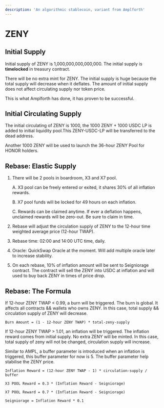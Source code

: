 ```yaml
---
description: 'An algorithmic stablecoin, variant from Amplforth'
---
```


# ZENY

## Initial Supply

Initial supply of ZENY is 1,000,000,000,000,000. The initial supply is **timelocked** in treasury contract.

There will be no extra mint for ZENY. The initial supply is huge because the total supply will decrease when it deflates. The amount of initial supply does not affect circulating supply nor token price. 

This is what Amplforth has done, it has proven to be successful. 

## Initial Circulating Supply

The initial circulating of ZENY is 1000, the 1000 ZENY + 1000 USDC LP is added to initial liquidity pool.This ZENY-USDC-LP will be transferred to the dead address.

Another 1000 ZENY will be used to launch the 36-hour ZENY Pool for HONOR holders.

## Rebase: Elastic Supply

1. There will be 2 pools in boardroom, X3 and X7 pool. 

   A. X3 pool can be freely entered or exited, it shares 30% of all inflation rewards.

   B. X7 pool funds will be locked for 49 hours on each inflation. 

   C. Rewards can be claimed anytime. If ever a deflation happens, unclaimed rewards will be zero-out. Be sure to claim in time.

2. Rebase will adjust the circulation supply of ZENY to the 12-hour time weighted average price \(12-hour TWAP\).  
3. Rebase time: 02:00 and 14:00 UTC time, daily.
4. Oracle: QuickSwap Oracle at the moment. Will add multiple oracle later to increase stability. 
5. On each rebase, 10% of inflation amount will be sent to Seigniorage contract. The contract will sell the ZENY into USDC at inflation and will used to buy back ZENY in times of price drop.

## Rebase: The Formula

If 12-hour ZENY TWAP &lt; 0.99, a burn will be triggered. The burn is global. It affects all contracts && wallets who owns ZENY.  In this case, total supply && circulation supply of ZENY will decrease.

```
Burn Amount = (1 - 12-hour ZENY TWAP) * total-zeny-supply
```

If 12-hour ZENY TWAP &gt; 1.01, an inflation will be triggered. The inflation reward comes from initial supply. No extra ZENY will be minted. In this case, total supply of zeny will not be changed, circulation supply will increase. 

Similar to AMPL, a buffer parameter is introduced when an inflation is triggered, this buffer parameter for now is 5. The buffer parameter help stabilise the ZENY price.

```text
Inflation Reward = (12-hour ZENY TWAP - 1) * circulation-supply / buffer
```

```
X3 POOL Reward = 0.3 * (Inflation Reward - Seigniorage)
```

```text
X7 POOL Reward = 0.7 * (Inflation Reward - Seigniorage)
```

```text
Seigniorage = Inflation Reward * 0.1
```

